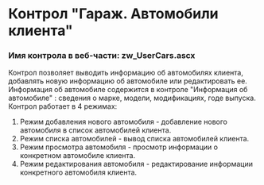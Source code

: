 ﻿---
description: 2.4.11.0
---
# Контрол "Гараж. Автомобили клиента"
### Имя контрола в веб-части: zw_UserCars.ascx
Контрол позволяет выводить информацию об автомобилях клиента, добавлять новую информацию об автомобиле или редактировать ее.
Информация об автомобиле содержится в контроле "Информация об автомобиле" : сведения о марке, модели, модификациях, годе выпуска.
Контрол работает в 4 режимах:
1. Режим добавления нового автомобиля - добавление нового автомобиля в список автомобилей клиента.
2. Режим списка автомобилей - вывод списка автомобилей клиента.
3. Режим просмотра автомобиля - просмотр информации о конкретном автомобиле клиента.
4. Режим редактирования автомобиля - редактирование информации конкретного автомобиля клиента.
